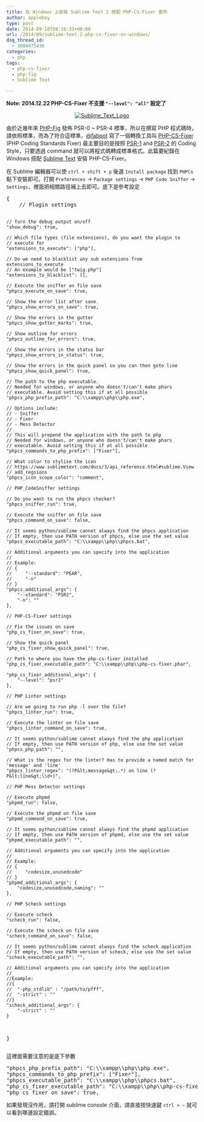 ```yaml
---
title: 在 Windows 上安裝 Sublime Text 2 搭配 PHP-CS-Fixer 套件
author: appleboy
type: post
date: 2014-09-10T08:16:33+00:00
url: /2014/09/sublime-text-2-php-cs-fixer-on-windows/
dsq_thread_id:
  - 3004475436
categories:
  - php
tags:
  - php-cs-fixer
  - php-fig
  - Sublime Text

---
```

**Note: 2014.12.22 PHP-CS-Fixer 不支援 `"--level": "all"` 設定了**

<div style="margin:0 auto; text-align:center">
  <a href="https://www.flickr.com/photos/appleboy/13007892705/" title="Sublime_Text_Logo by appleboy46, on Flickr"><img src="https://i1.wp.com/farm8.staticflickr.com/7458/13007892705_062066d2ab_m.jpg?resize=240%2C240&#038;ssl=1" alt="Sublime_Text_Logo" data-recalc-dims="1" /></a>
</div>

由於近幾年來 [PHP-Fig][1] 發佈 PSR-0 ~ PSR-4 標準，所以在撰寫 PHP 程式碼時，請依照標準，而為了符合這標準，[@fabpot][2] 寫了一個轉換工具叫 [PHP-CS-Fixer][3] (PHP Coding Standards Fixer) 最主要目的是按照 [PSR-1][4] and [PSR-2][5] 的 Coding Style，只要透過 command 就可以將程式碼轉成標準格式。此篇要紀錄在 Windows 搭配 [Sublime Text][6] 安裝 PHP-CS-Fixer。

在 Sublime 編輯器可以使 `ctrl + shift + p` 後選 `Install package` 找到 `PHPCs` 點下安裝即可。打開 `Preferences` -> `Package settings` -> `PHP Code Sniffer` -> `Settings`，裡面把相關路徑補上去即可。底下是參考設定

<!--more-->

<div>
  <pre class="brush: bash; title: ; notranslate" title="">{
    // Plugin settings

    // Turn the debug output on/off
    "show_debug": true,

    // Which file types (file extensions), do you want the plugin to
    // execute for
    "extensions_to_execute": ["php"],

    // Do we need to blacklist any sub extensions from extensions_to_execute
    // An example would be ["twig.php"]
    "extensions_to_blacklist": [],

    // Execute the sniffer on file save
    "phpcs_execute_on_save": true,

    // Show the error list after save.
    "phpcs_show_errors_on_save": true,

    // Show the errors in the gutter
    "phpcs_show_gutter_marks": true,

    // Show outline for errors
    "phpcs_outline_for_errors": true,

    // Show the errors in the status bar
    "phpcs_show_errors_in_status": true,

    // Show the errors in the quick panel so you can then goto line
    "phpcs_show_quick_panel": true,

    // The path to the php executable.
    // Needed for windows, or anyone who doesn't/can't make phars
    // executable. Avoid setting this if at all possible
    "phpcs_php_prefix_path": "C:\\xampp\\php\\php.exe",

    // Options include:
    // - Sniffer
    // - Fixer
    // - Mess Detector
    //
    // This will prepend the application with the path to php
    // Needed for windows, or anyone who doesn't/can't make phars
    // executable. Avoid setting this if at all possible
    "phpcs_commands_to_php_prefix": ["Fixer"],

    // What color to stylise the icon
    // https://www.sublimetext.com/docs/3/api_reference.html#sublime.View
    // add_regsions
    "phpcs_icon_scope_color": "comment",

    // PHP_CodeSniffer settings

    // Do you want to run the phpcs checker?
    "phpcs_sniffer_run": true,

    // Execute the sniffer on file save
    "phpcs_command_on_save": false,

    // It seems python/sublime cannot always find the phpcs application
    // If empty, then use PATH version of phpcs, else use the set value
    "phpcs_executable_path": "C:\\xampp\\php\\phpcs.bat",

    // Additional arguments you can specify into the application
    //
    // Example:
    // {
    //     "--standard": "PEAR",
    //     "-n"
    // }
    "phpcs_additional_args": {
        "--standard": "PSR2",
        "-n": ""
    },

    // PHP-CS-Fixer settings

    // Fix the issues on save
    "php_cs_fixer_on_save": true,

    // Show the quick panel
    "php_cs_fixer_show_quick_panel": true,

    // Path to where you have the php-cs-fixer installed
    "php_cs_fixer_executable_path": "C:\\xampp\\php\\php-cs-fixer.phar",

    "php_cs_fixer_additional_args": {
        "--level": "psr2"
    },

    // PHP Linter settings

    // Are we going to run php -l over the file?
    "phpcs_linter_run": true,

    // Execute the linter on file save
    "phpcs_linter_command_on_save": true,

    // It seems python/sublime cannot always find the php application
    // If empty, then use PATH version of php, else use the set value
    "phpcs_php_path": "",

    // What is the regex for the linter? Has to provide a named match for 'message' and 'line'
    "phpcs_linter_regex": "(?P&lt;message&gt;.*) on line (?P&lt;line&gt;\\d+)",

    // PHP Mess Detector settings

    // Execute phpmd
    "phpmd_run": false,

    // Execute the phpmd on file save
    "phpmd_command_on_save": true,

    // It seems python/sublime cannot always find the phpmd application
    // If empty, then use PATH version of phpmd, else use the set value
    "phpmd_executable_path": "",

    // Additional arguments you can specify into the application
    //
    // Example:
    // {
    //     "codesize,unusedcode"
    // }
    "phpmd_additional_args": {
        "codesize,unusedcode,naming": ""
    },

    // PHP Scheck settings

    // Execute scheck
    "scheck_run": false,

    // Execute the scheck on file save
    "scheck_command_on_save": false,

    // It seems python/sublime cannot always find the scheck application
    // If empty, then use PATH version of scheck, else use the set value
    "scheck_executable_path": "",

    // Additional arguments you can specify into the application
    //
    //Example:
    //{
    //  "-php_stdlib" : "/path/to/pfff",
    //  "-strict" : ""
    //}
    "scheck_additional_args": {
        "-strict" : ""
    }
}
</pre>
</div>

這裡面需要注意的是底下參數

<div>
  <pre class="brush: bash; title: ; notranslate" title="">
"phpcs_php_prefix_path": "C:\\xampp\\php\\php.exe",
"phpcs_commands_to_php_prefix": ["Fixer"],
"phpcs_executable_path": "C:\\xampp\\php\\phpcs.bat",
"php_cs_fixer_executable_path": "C:\\xampp\\php\\php-cs-fixer.phar",
"php_cs_fixer_on_save": true,</pre>
</div>

如果發現沒作用，請打開 sublime console 介面，請直接按快速鍵 `ctrl + ~` 就可以看到哪邊設定錯誤。

 [1]: http://www.php-fig.org/
 [2]: https://github.com/fabpot
 [3]: http://cs.sensiolabs.org/
 [4]: http://www.php-fig.org/psr/psr-1/
 [5]: http://www.php-fig.org/psr/psr-2/
 [6]: http://www.sublimetext.com/
